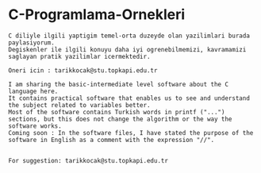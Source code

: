 # C-Programlama-Ornekleri

    C diliyle ilgili yaptigim temel-orta duzeyde olan yazilimlari burada paylasiyorum. 
    Degiskenler ile ilgili konuyu daha iyi ogrenebilmemizi, kavramamizi saglayan pratik yazilimlar icermektedir.
    
    Oneri icin : tarikkocak@stu.topkapi.edu.tr
    
    I am sharing the basic-intermediate level software about the C language here.
    It contains practical software that enables us to see and understand the subject related to variables better.
    Most of the software contains Turkish words in printf ("...") sections, but this does not change the algorithm or the way the software works.
    Coming soon : In the software files, I have stated the purpose of the software in English as a comment with the expression "//".

    
    For suggestion: tarikkocak@stu.topkapi.edu.tr

